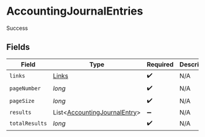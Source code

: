 # AccountingJournalEntries

Success


## Fields

| Field                                                                         | Type                                                                          | Required                                                                      | Description                                                                   |
| ----------------------------------------------------------------------------- | ----------------------------------------------------------------------------- | ----------------------------------------------------------------------------- | ----------------------------------------------------------------------------- |
| `links`                                                                       | [Links](../../models/shared/Links.md)                                         | :heavy_check_mark:                                                            | N/A                                                                           |
| `pageNumber`                                                                  | *long*                                                                        | :heavy_check_mark:                                                            | N/A                                                                           |
| `pageSize`                                                                    | *long*                                                                        | :heavy_check_mark:                                                            | N/A                                                                           |
| `results`                                                                     | List<[AccountingJournalEntry](../../models/shared/AccountingJournalEntry.md)> | :heavy_minus_sign:                                                            | N/A                                                                           |
| `totalResults`                                                                | *long*                                                                        | :heavy_check_mark:                                                            | N/A                                                                           |